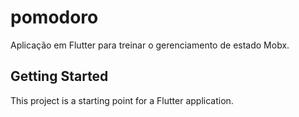 # pomodoro

Aplicação em Flutter para treinar o gerenciamento de estado Mobx.

## Getting Started

This project is a starting point for a Flutter application.

